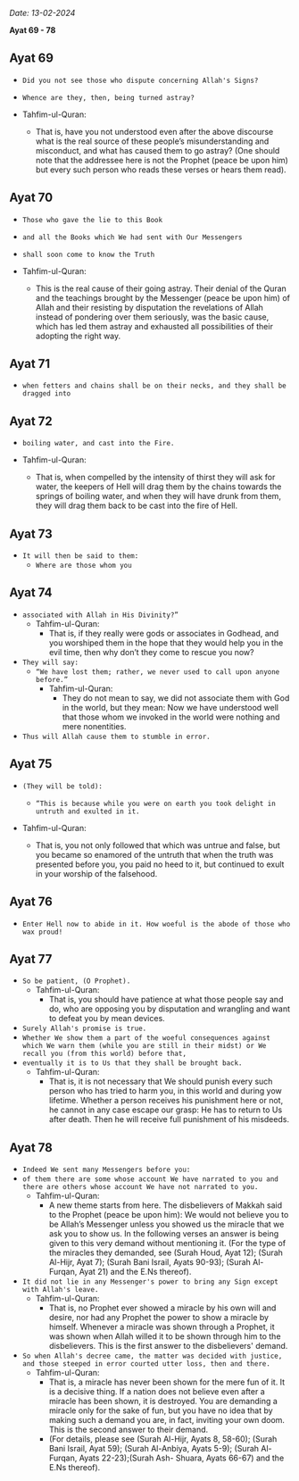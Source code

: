 _Date: 13-02-2024_

**Ayat 69 - 78**

## Ayat 69

- `Did you not see those who dispute concerning Allah's Signs?`
- `Whence are they, then, being turned astray?`

- Tahfim-ul-Quran:
  - That is, have you not understood even after the above discourse what is the real source of these people’s misunderstanding and misconduct, and what has caused them to go astray? (One should note that the addressee here is not the Prophet (peace be upon him) but every such person who reads these verses or hears them read).

## Ayat 70

- `Those who gave the lie to this Book`
- `and all the Books which We had sent with Our Messengers`
- `shall soon come to know the Truth`

- Tahfim-ul-Quran:
  - This is the real cause of their going astray. Their denial of the Quran and the teachings brought by the Messenger (peace be upon him) of Allah and their resisting by disputation the revelations of Allah instead of pondering over them seriously, was the basic cause, which has led them astray and exhausted all possibilities of their adopting the right way.

## Ayat 71

- `when fetters and chains shall be on their necks, and they shall be dragged into`

## Ayat 72

- `boiling water, and cast into the Fire.`

- Tahfim-ul-Quran:
  - That is, when compelled by the intensity of thirst they will ask for water, the keepers of Hell will drag them by the chains towards the springs of boiling water, and when they will have drunk from them, they will drag them back to be cast into the fire of Hell.

## Ayat 73

- `It will then be said to them:`
  - `Where are those whom you`

## Ayat 74

- `associated with Allah in His Divinity?”`
  - Tahfim-ul-Quran:
    - That is, if they really were gods or associates in Godhead, and you worshiped them in the hope that they would help you in the evil time, then why don’t they come to rescue you now?
- `They will say:`
  - `“We have lost them; rather, we never used to call upon anyone before.”`
    - Tahfim-ul-Quran:
      - They do not mean to say, we did not associate them with God in the world, but they mean: Now we have understood well that those whom we invoked in the world were nothing and mere nonentities.
- `Thus will Allah cause them to stumble in error.`

## Ayat 75

- `(They will be told):`
  - `“This is because while you were on earth you took delight in untruth and exulted in it.`

- Tahfim-ul-Quran:
  - That is, you not only followed that which was untrue and false, but you became so enamored of the untruth that when the truth was presented before you, you paid no heed to it, but continued to exult in your worship of the falsehood.

## Ayat 76

- `Enter Hell now to abide in it. How woeful is the abode of those who wax proud!`

## Ayat 77

- `So be patient, (O Prophet).`
  - Tahfim-ul-Quran:
    - That is, you should have patience at what those people say and do, who are opposing you by disputation and wrangling and want to defeat you by mean devices.
- `Surely Allah's promise is true.`
- `Whether We show them a part of the woeful consequences against which We warn them (while you are still in their midst) or We recall you (from this world) before that,`
- `eventually it is to Us that they shall be brought back.`
  - Tahfim-ul-Quran:
    - That is, it is not necessary that We should punish every such person who has tried to harm you, in this world and during yow lifetime. Whether a person receives his punishment here or not, he cannot in any case escape our grasp: He has to return to Us after death. Then he will receive full punishment of his misdeeds.

## Ayat 78

- `Indeed We sent many Messengers before you:`
- `of them there are some whose account We have narrated to you and there are others whose account We have not narrated to you.`
  - Tahfim-ul-Quran:
    - A new theme starts from here. The disbelievers of Makkah said to the Prophet (peace be upon him): We would not believe you to be Allah’s Messenger unless you showed us the miracle that we ask you to show us. In the following verses an answer is being given to this very demand without mentioning it. (For the type of the miracles they demanded, see (Surah Houd, Ayat 12); (Surah Al-Hijr, Ayat 7); (Surah Bani Israil, Ayats 90-93); (Surah Al-Furqan, Ayat 21) and the E.Ns thereof).
- `It did not lie in any Messenger's power to bring any Sign except with Allah's leave.`
  - Tahfim-ul-Quran:
    - That is, no Prophet ever showed a miracle by his own will and desire, nor had any Prophet the power to show a miracle by himself. Whenever a miracle was shown through a Prophet, it was shown when Allah willed it to be shown through him to the disbelievers. This is the first answer to the disbelievers' demand.
- `So when Allah's decree came, the matter was decided with justice, and those steeped in error courted utter loss, then and there.`
  - Tahfim-ul-Quran:
    - That is, a miracle has never been shown for the mere fun of it. It is a decisive thing. If a nation does not believe even after a miracle has been shown, it is destroyed. You are demanding a miracle only for the sake of fun, but you have no idea that by making such a demand you are, in fact, inviting your own doom. This is the second answer to their demand.
    - (For details, please see (Surah Al-Hijr, Ayats 8, 58-60); (Surah Bani Israil, Ayat 59); (Surah Al-Anbiya, Ayats 5-9); (Surah Al-Furqan, Ayats 22-23);(Surah Ash- Shuara, Ayats 66-67) and the E.Ns thereof).
